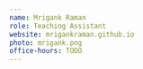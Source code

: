 ```yaml
---
name: Mrigank Raman
role: Teaching Assistant
website: mrigankraman.github.io
photo: mrigank.png
office-hours: TODO
---
```


<!-- [Schedule an appointment](#){: .btn .btn-outline } -->
